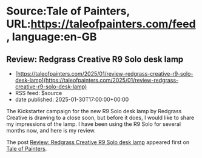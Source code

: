 # Source:Tale of Painters, URL:https://taleofpainters.com/feed, language:en-GB

## Review: Redgrass Creative R9 Solo desk lamp
 - [https://taleofpainters.com/2025/01/review-redgrass-creative-r9-solo-desk-lamp](https://taleofpainters.com/2025/01/review-redgrass-creative-r9-solo-desk-lamp)
 - RSS feed: $source
 - date published: 2025-01-30T17:00:00+00:00

<p>The Kickstarter campaign for the new R9 Solo desk lamp by Redgrass Creative is drawing to a close soon, but before it does, I would like to share my impressions of the lamp. I have been using the R9 Solo for several months now, and here is my review.</p>
<p>The post <a href="https://taleofpainters.com/2025/01/review-redgrass-creative-r9-solo-desk-lamp/">Review: Redgrass Creative R9 Solo desk lamp</a> appeared first on <a href="https://taleofpainters.com">Tale of Painters</a>.</p>

